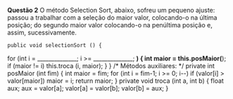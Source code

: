 **Questão 2**
    O método Selection Sort, abaixo, sofreu um pequeno ajuste: passou a trabalhar com a seleção do maior valor, colocando-o na última posição; do segundo maior valor colocando-o na penúltima posição e, assim, sucessivamente. 


    public void selectionSort () {
   for (int i = ______________; i >= ______________; ______________) {
      int maior = this.posMaior(______________);
         if (maior != i) 
            this.troca (i, maior);
      }
}
/* Métodos auxiliares: */
private int posMaior (int fim) {
   int maior = fim;
   for (int i = fim-1; i >= 0; i--)
      if (valor[i] > valor[maior])
         maior = i;
   return maior;
}
private void troca (int a, int b) {
   float aux;
   aux = valor[a];
   valor[a] = valor[b];
   valor[b] = aux;
}